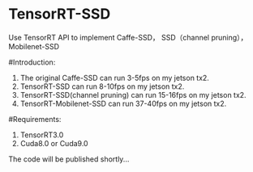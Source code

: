 # TensorRT-SSD
Use TensorRT API to implement Caffe-SSD， SSD（channel pruning）， Mobilenet-SSD

#Introduction:

1. The original Caffe-SSD can run 3-5fps on my jetson tx2.
2. TensorRT-SSD can run 8-10fps on my jetson tx2.
3. TensorRT-SSD(channel pruning) can run 15-16fps on my jetson tx2.
4. TensorRT-Mobilenet-SSD can run 37-40fps on my jetson tx2.

#Requirements:

1. TensorRT3.0
2. Cuda8.0 or Cuda9.0


The code will be published shortly...
